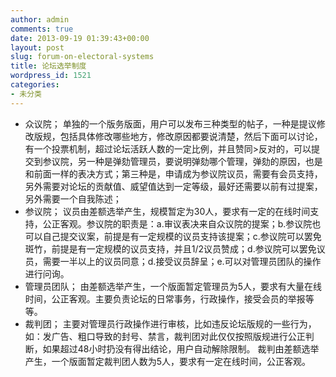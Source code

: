 ```yaml
---
author: admin
comments: true
date: 2013-09-19 01:39:43+00:00
layout: post
slug: forum-on-electoral-systems
title: 论坛选举制度
wordpress_id: 1521
categories:
- 未分类
---
```


- 众议院；
单独的一个版务版面，用户可以发布三种类型的帖子，一种是提议修改版规，包括具体修改哪些地方，修改原因都要说清楚，然后下面可以讨论，有一个投票机制，超过论坛活跃人数的一定比例，并且赞同>反对的，可以提交到参议院，另一种是弹劾管理员，要说明弹劾哪个管理，弹劾的原因，也是和前面一样的表决方式；第三种是，申请成为参议院议员，需要有会员支持，另外需要对论坛的贡献值、威望值达到一定等级，最好还需要以前有过提案，另外需要一个自我陈述；
- 参议院；
议员由差额选举产生，规模暂定为30人，要求有一定的在线时间支持，公正客观。参议院的职责是：a.审议表决来自众议院的提案；b.参议院也可以自己提交议案，前提是有一定规模的议员支持该提案；c.参议院可以罢免斑竹，前提是有一定规模的议员支持，并且1/2议员赞成；d.参议院可以罢免议员，需要一半以上的议员同意；d.接受议员辞呈；e.可以对管理员团队的操作进行问询。
- 管理员团队；
由差额选举产生，一个版面暂定管理员为5人，要求有大量在线时间，公正客观。主要负责论坛的日常事务，行政操作，接受会员的举报等等。
- 裁判团；
主要对管理员行政操作进行审核，比如违反论坛版规的一些行为，如：发广告、粗口导致的封号、禁言，裁判团对此仅仅按照版规进行公正判断，如果超过48小时扔没有得出结论，用户自动解除限制。
裁判由差额选举产生，一个版面暂定裁判团人数为5人，要求有一定在线时间，公正客观。
